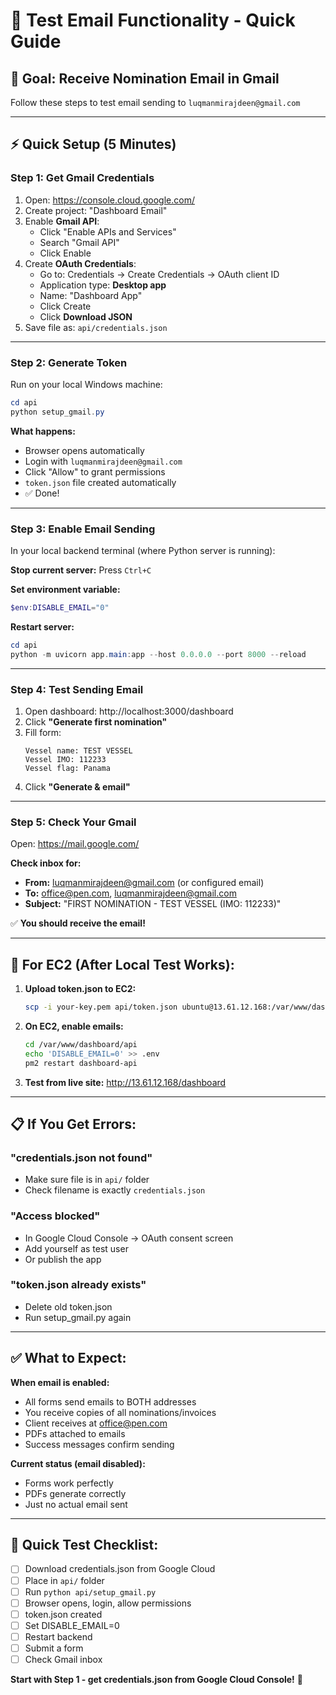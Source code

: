 # 📧 Test Email Functionality - Quick Guide

## 🎯 **Goal: Receive Nomination Email in Gmail**

Follow these steps to test email sending to `luqmanmirajdeen@gmail.com`

---

## ⚡ **Quick Setup (5 Minutes)**

### **Step 1: Get Gmail Credentials**

1. Open: https://console.cloud.google.com/
2. Create project: "Dashboard Email"
3. Enable **Gmail API**:
   - Click "Enable APIs and Services"
   - Search "Gmail API"
   - Click Enable
4. Create **OAuth Credentials**:
   - Go to: Credentials → Create Credentials → OAuth client ID
   - Application type: **Desktop app**
   - Name: "Dashboard App"
   - Click Create
   - Click **Download JSON**
5. Save file as: `api/credentials.json`

---

### **Step 2: Generate Token**

Run on your local Windows machine:

```powershell
cd api
python setup_gmail.py
```

**What happens:**
- Browser opens automatically
- Login with `luqmanmirajdeen@gmail.com`
- Click "Allow" to grant permissions
- `token.json` file created automatically
- ✅ Done!

---

### **Step 3: Enable Email Sending**

In your local backend terminal (where Python server is running):

**Stop current server:** Press `Ctrl+C`

**Set environment variable:**
```powershell
$env:DISABLE_EMAIL="0"
```

**Restart server:**
```powershell
cd api
python -m uvicorn app.main:app --host 0.0.0.0 --port 8000 --reload
```

---

### **Step 4: Test Sending Email**

1. Open dashboard: http://localhost:3000/dashboard
2. Click **"Generate first nomination"**
3. Fill form:
   ```
   Vessel name: TEST VESSEL
   Vessel IMO: 112233
   Vessel flag: Panama
   ```
4. Click **"Generate & email"**

---

### **Step 5: Check Your Gmail**

Open: https://mail.google.com/

**Check inbox for:**
- **From:** luqmanmirajdeen@gmail.com (or configured email)
- **To:** office@pen.com, luqmanmirajdeen@gmail.com
- **Subject:** "FIRST NOMINATION - TEST VESSEL (IMO: 112233)"

✅ **You should receive the email!**

---

## 🚀 **For EC2 (After Local Test Works):**

1. **Upload token.json to EC2:**
   ```bash
   scp -i your-key.pem api/token.json ubuntu@13.61.12.168:/var/www/dashboard/api/
   ```

2. **On EC2, enable emails:**
   ```bash
   cd /var/www/dashboard/api
   echo 'DISABLE_EMAIL=0' >> .env
   pm2 restart dashboard-api
   ```

3. **Test from live site:** http://13.61.12.168/dashboard

---

## 📋 **If You Get Errors:**

### **"credentials.json not found"**
- Make sure file is in `api/` folder
- Check filename is exactly `credentials.json`

### **"Access blocked"**
- In Google Cloud Console → OAuth consent screen
- Add yourself as test user
- Or publish the app

### **"token.json already exists"**
- Delete old token.json
- Run setup_gmail.py again

---

## ✅ **What to Expect:**

**When email is enabled:**
- All forms send emails to BOTH addresses
- You receive copies of all nominations/invoices
- Client receives at office@pen.com
- PDFs attached to emails
- Success messages confirm sending

**Current status (email disabled):**
- Forms work perfectly
- PDFs generate correctly
- Just no actual email sent

---

## 🎯 **Quick Test Checklist:**

- [ ] Download credentials.json from Google Cloud
- [ ] Place in `api/` folder
- [ ] Run `python api/setup_gmail.py`
- [ ] Browser opens, login, allow permissions
- [ ] token.json created
- [ ] Set DISABLE_EMAIL=0
- [ ] Restart backend
- [ ] Submit a form
- [ ] Check Gmail inbox

**Start with Step 1 - get credentials.json from Google Cloud Console!** 🚀



